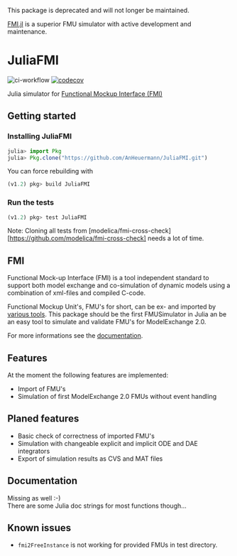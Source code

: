 
This package is deprecated and will not longer be maintained.

[FMI.jl](https://github.com/ThummeTo/FMI.jl) is a superior FMU simulator with active development and maintenance.

# JuliaFMI

![ci-workflow](https://github.com/AnHeuermann/JuliaFMI/actions/workflows/ci-workflow.yml/badge.svg)
[![codecov](https://codecov.io/gh/AnHeuermann/JuliaFMI/branch/master/graph/badge.svg?token=OvlKIvbKCA)](https://codecov.io/gh/AnHeuermann/JuliaFMI)

Julia simulator for [Functional Mockup Interface (FMI)](https://fmi-standard.org/)

## Getting started

### Installing JuliaFMI
```julia
julia> import Pkg
julia> Pkg.clone("https://github.com/AnHeuermann/JuliaFMI.git")
```
You can force rebuilding with
```julia
(v1.2) pkg> build JuliaFMI
```

### Run the tests
```julia
(v1.2) pkg> test JuliaFMI
```
Note: Cloning all tests from [modelica/fmi-cross-check][https://github.com/modelica/fmi-cross-check] needs a lot of time.

## FMI
Functional Mock-up Interface (FMI) is a tool independent standard to support
both model exchange and co-simulation of dynamic models using a combination of
xml-files and compiled C-code.

Functional Mockup Unit's, FMU's for short, can be ex- and imported by
[various tools](https://fmi-standard.org/tools/). This package should be the
first FMUSimulator in Julia an be an easy tool to simulate and validate FMU's
for ModelExchange 2.0.

For more informations see the [documentation](https://svn.modelica.org/fmi/branches/public/specifications/v2.0/FMI_for_ModelExchange_and_CoSimulation_v2.0.pdf).

## Features
At the moment the following features are implemented:
* Import of FMU's
* Simulation of first ModelExchange 2.0 FMUs without event handling

## Planed features
* Basic check of correctness of imported FMU's
* Simulation with changeable explicit and implicit ODE and DAE integrators
* Export of simulation results as CVS and MAT files

## Documentation
Missing as well :-)<br>
There are some Julia doc strings for most functions though...


## Known issues
* `fmi2FreeInstance` is not working for provided FMUs in test directory.
